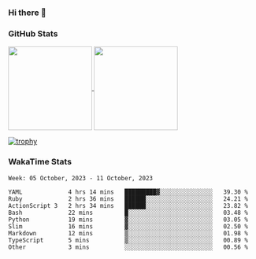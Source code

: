 ### Hi there 👋

### GitHub Stats

<a href="https://github.com/anuraghazra/github-readme-stats">
  <img align="center" height="170px" src="https://github-readme-stats.vercel.app/api/top-langs/?username=tksfjt1024&layout=compact&count_private=true&show_icons=true&show_icons=true&theme=graywhite" />
</a>
<a href="https://github.com/anuraghazra/github-readme-stats">
  <img align="center" height="170px" src="https://github-readme-stats.vercel.app/api?username=tksfjt1024&count_private=true&show_icons=true&show_icons=true&theme=graywhite" />
</a>

[![trophy](https://github-profile-trophy.vercel.app/?username=tksfjt1024)](https://github.com/ryo-ma/github-profile-trophy)

### WakaTime Stats

<!--START_SECTION:waka-->
```text
Week: 05 October, 2023 - 11 October, 2023

YAML             4 hrs 14 mins   █████████▓░░░░░░░░░░░░░░░   39.30 % 
Ruby             2 hrs 36 mins   ██████░░░░░░░░░░░░░░░░░░░   24.21 % 
ActionScript 3   2 hrs 34 mins   ██████░░░░░░░░░░░░░░░░░░░   23.82 % 
Bash             22 mins         █░░░░░░░░░░░░░░░░░░░░░░░░   03.48 % 
Python           19 mins         ▓░░░░░░░░░░░░░░░░░░░░░░░░   03.05 % 
Slim             16 mins         ▓░░░░░░░░░░░░░░░░░░░░░░░░   02.50 % 
Markdown         12 mins         ▒░░░░░░░░░░░░░░░░░░░░░░░░   01.98 % 
TypeScript       5 mins          ▒░░░░░░░░░░░░░░░░░░░░░░░░   00.89 % 
Other            3 mins          ░░░░░░░░░░░░░░░░░░░░░░░░░   00.56 % 
```
<!--END_SECTION:waka-->
